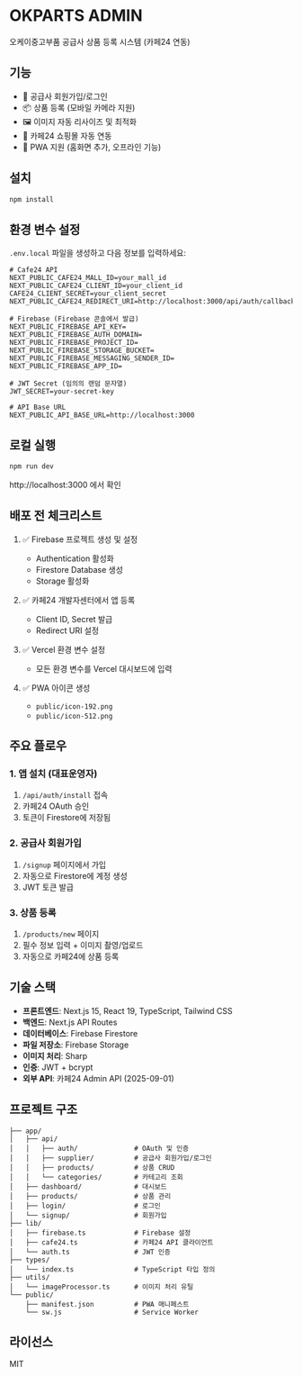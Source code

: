 # OKPARTS ADMIN

오케이중고부품 공급사 상품 등록 시스템 (카페24 연동)

## 기능

- 🔐 공급사 회원가입/로그인
- 📦 상품 등록 (모바일 카메라 지원)
- 🖼️ 이미지 자동 리사이즈 및 최적화
- 🏪 카페24 쇼핑몰 자동 연동
- 📱 PWA 지원 (홈화면 추가, 오프라인 기능)

## 설치

```bash
npm install
```

## 환경 변수 설정

`.env.local` 파일을 생성하고 다음 정보를 입력하세요:

```env
# Cafe24 API
NEXT_PUBLIC_CAFE24_MALL_ID=your_mall_id
NEXT_PUBLIC_CAFE24_CLIENT_ID=your_client_id
CAFE24_CLIENT_SECRET=your_client_secret
NEXT_PUBLIC_CAFE24_REDIRECT_URI=http://localhost:3000/api/auth/callback

# Firebase (Firebase 콘솔에서 발급)
NEXT_PUBLIC_FIREBASE_API_KEY=
NEXT_PUBLIC_FIREBASE_AUTH_DOMAIN=
NEXT_PUBLIC_FIREBASE_PROJECT_ID=
NEXT_PUBLIC_FIREBASE_STORAGE_BUCKET=
NEXT_PUBLIC_FIREBASE_MESSAGING_SENDER_ID=
NEXT_PUBLIC_FIREBASE_APP_ID=

# JWT Secret (임의의 랜덤 문자열)
JWT_SECRET=your-secret-key

# API Base URL
NEXT_PUBLIC_API_BASE_URL=http://localhost:3000
```

## 로컬 실행

```bash
npm run dev
```

http://localhost:3000 에서 확인

## 배포 전 체크리스트

1. ✅ Firebase 프로젝트 생성 및 설정
   - Authentication 활성화
   - Firestore Database 생성
   - Storage 활성화

2. ✅ 카페24 개발자센터에서 앱 등록
   - Client ID, Secret 발급
   - Redirect URI 설정

3. ✅ Vercel 환경 변수 설정
   - 모든 환경 변수를 Vercel 대시보드에 입력

4. ✅ PWA 아이콘 생성
   - `public/icon-192.png`
   - `public/icon-512.png`

## 주요 플로우

### 1. 앱 설치 (대표운영자)
1. `/api/auth/install` 접속
2. 카페24 OAuth 승인
3. 토큰이 Firestore에 저장됨

### 2. 공급사 회원가입
1. `/signup` 페이지에서 가입
2. 자동으로 Firestore에 계정 생성
3. JWT 토큰 발급

### 3. 상품 등록
1. `/products/new` 페이지
2. 필수 정보 입력 + 이미지 촬영/업로드
3. 자동으로 카페24에 상품 등록

## 기술 스택

- **프론트엔드**: Next.js 15, React 19, TypeScript, Tailwind CSS
- **백엔드**: Next.js API Routes
- **데이터베이스**: Firebase Firestore
- **파일 저장소**: Firebase Storage
- **이미지 처리**: Sharp
- **인증**: JWT + bcrypt
- **외부 API**: 카페24 Admin API (2025-09-01)

## 프로젝트 구조

```
├── app/
│   ├── api/
│   │   ├── auth/              # OAuth 및 인증
│   │   ├── supplier/          # 공급사 회원가입/로그인
│   │   ├── products/          # 상품 CRUD
│   │   └── categories/        # 카테고리 조회
│   ├── dashboard/             # 대시보드
│   ├── products/              # 상품 관리
│   ├── login/                 # 로그인
│   └── signup/                # 회원가입
├── lib/
│   ├── firebase.ts            # Firebase 설정
│   ├── cafe24.ts              # 카페24 API 클라이언트
│   └── auth.ts                # JWT 인증
├── types/
│   └── index.ts               # TypeScript 타입 정의
├── utils/
│   └── imageProcessor.ts      # 이미지 처리 유틸
└── public/
    ├── manifest.json          # PWA 매니페스트
    └── sw.js                  # Service Worker
```

## 라이선스

MIT
